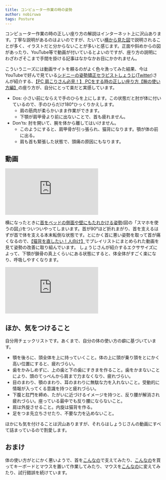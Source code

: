 ```yaml
---
title: コンピューター作業の時の姿勢
author: nobiruwa
tags: Posture
---
```


コンピューター作業の時の正しい座り方の解説はインターネット上に沢山あります。丁寧な説明があるのはよいのですが、たいてい[横から見た図](https://www.nomorepainergonomics.com.au/blogs/no-more-pain-ergonomics/working-from-home-ergonomic-tips-checklist)で説明されることが多く、イラストだと分からないことが多いと感じます。正面や斜めからの図があったり、YouTube等で動画が付いているとよいのですが、座り方の説明にわざわざそこまで手間を掛ける記事はなかなかお目にかかれません。

こういうニーズには動画サイトを頼るのがよく色々漁ってみた結果、今はYouTubeで好んで見ている[シドニーの姿勢矯正セラピストしょうじ](https://www.youtube.com/c/BalanceandPosture/featured)([Twitter](https://twitter.com/sugimorishoji))さんが紹介する、[【PC 肩こりさん必見！】 PCをする時の正しい座り方【腕の使い方編】](https://youtu.be/vne8q7Ano7c)の座り方が、自分にとって楽だと実感しています。

- Dos: 小さい前にならえで手のひらを上にします。この状態だと肘が体に付いているので、手のひらだけ180°ひっくりかえします。
  - 肩の筋肉が柔らかいまま作業ができます。
  - 下顎が肩甲骨より前に出ないことで、首も疲れません。
- Don'ts: 肘を開いて、腕を体から離してはいけません。
  - このようにすると、肩甲骨が引っ張られ、猫背になります。顎が体の前に出る。
  - 肩も首も緊張した状態で、頭痛の原因にもなります。

## 動画

<div class="video-container"><iframe class="video" src="https://www.youtube.com/embed/vne8q7Ano7c" frameborder="0" allow="accelerometer; autoplay; encrypted-media; gyroscope; picture-in-picture" allowfullscreen></iframe></div>

横になったときに[首をベッドの側面や壁にもたれかける姿勢](https://prtimes.jp/main/html/rd/p/000002693.000002535.html#p-iframe-image-59205-3)(図の「スマホを使うの図」)をついついやってしまいます。首が90°ほど折れまがり、首を支えるはずが首で体を支える本末転倒な状態です。とにかく首に悪い姿勢を取って首が痛くなるので、[【猫背を直したい！人向け】](https://www.youtube.com/watch?v=BAyWLMzZvHo&list=PLMPZ2x69J5noS3VR2h_VoUXvTpCKg3x1e)でプレイリストにまとめられた動画を見て姿勢の改善に取り組んでいます。
しょうじさんが紹介するエクササイズによって、下顎が鎖骨の真上くらいにある状態にすると、体全体がすごく楽になり、呼吸しやすくなります。

<div class="video-container"><iframe class="video" src="https://www.youtube.com/embed/WS-K-ZuskVM" frameborder="0" allow="accelerometer; autoplay; encrypted-media; gyroscope; picture-in-picture" allowfullscreen></iframe></div>

## ほか、気をつけること

自分用チェックリストです。あくまで、自分の体の使い方の癖に基づいています。

- 顎を後ろに、頭全体を上に持っていくこと。体の上に頭が乗り頭をとにかく高い位置にすると、疲れづらい。
- 歯をかみしめずに、上の歯と下の歯にすきまを作ること。歯をかまないことにより、頭のてっぺんから肩まで力まなくなり、疲れづらい。
- 目のまわり、顎のまわり、耳のまわりに無駄な力を入れないこと。受動的に情報が入ってくる意識を持つと疲れづらい。
- 下腹と肛門を締め、たがいに近づけるイメージを持つと、反り腰が解消され疲れづらい。座っている最中でも反り腰にならないこと。
- 肩は外旋させること。内旋は猫背を作る。
- 足をつま先立ちさせたり、不要な力を込めないこと。

ほかにも気を付けることは沢山ありますが、それらはしょうじさんの動画にすべて詰まっているので割愛します。

## おまけ

体の使い方がとにかく悪いようで、首を[こんなの](https://www.monotaro.com/g/01583712/)で支えてみたり、[こんなの](https://direct.sanwa.co.jp/ItemPage/200-HUS009)を買ってキーボードとマウスを置いて作業してみたり、マウスを[こんなの](https://www.nakabayashi.co.jp/product/detail/44172)に変えてみたり、試行錯誤を続けています。
